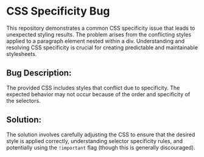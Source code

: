 # CSS Specificity Bug

This repository demonstrates a common CSS specificity issue that leads to unexpected styling results.  The problem arises from the conflicting styles applied to a paragraph element nested within a div. Understanding and resolving CSS specificity is crucial for creating predictable and maintainable stylesheets. 

## Bug Description:

The provided CSS includes styles that conflict due to specificity.  The expected behavior may not occur because of the order and specificity of the selectors. 

## Solution:

The solution involves carefully adjusting the CSS to ensure that the desired style is applied correctly, understanding selector specificity rules, and potentially using the `!important` flag (though this is generally discouraged). 